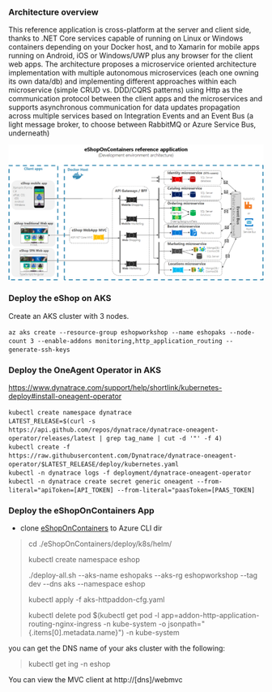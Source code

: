 
### Architecture overview

This reference application is cross-platform at the server and client side, thanks to .NET Core services capable of running on Linux or Windows containers depending on your Docker host, and to Xamarin for mobile apps running on Android, iOS or Windows/UWP plus any browser for the client web apps.
The architecture proposes a microservice oriented architecture implementation with multiple autonomous microservices (each one owning its own data/db) and implementing different approaches within each microservice (simple CRUD vs. DDD/CQRS patterns) using Http as the communication protocol between the client apps and the microservices and supports asynchronous communication for data updates propagation across multiple services based on Integration Events and an Event Bus (a light message broker, to choose between RabbitMQ or Azure Service Bus, underneath)

![eShopOnContainersArchitecture](../images/eShopOnContainers-architecture.png)


### Deploy the eShop on AKS

Create an AKS cluster with 3 nodes.

```az aks create --resource-group eshopworkshop --name eshopaks --node-count 3 --enable-addons monitoring,http_application_routing --generate-ssh-keys```

### Deploy the OneAgent Operator in AKS
https://www.dynatrace.com/support/help/shortlink/kubernetes-deploy#install-oneagent-operator

```kubectl create namespace dynatrace```\
```LATEST_RELEASE=$(curl -s https://api.github.com/repos/dynatrace/dynatrace-oneagent-operator/releases/latest | grep tag_name | cut -d '"' -f 4)```\
```kubectl create -f https://raw.githubusercontent.com/Dynatrace/dynatrace-oneagent-operator/$LATEST_RELEASE/deploy/kubernetes.yaml```\
```kubectl -n dynatrace logs -f deployment/dynatrace-oneagent-operator```\
```kubectl -n dynatrace create secret generic oneagent --from-literal="apiToken=[API_TOKEN] --from-literal="paasToken=[PAAS_TOKEN]```


### Deploy the eShopOnContainers App
- clone [eShopOnContainers](https://github.com/peterhack/eShopOnContainers) to Azure CLI dir

> cd ./eShopOnContainers/deploy/k8s/helm/
>
> kubectl create namespace eshop
>
> ./deploy-all.sh --aks-name eshopaks --aks-rg eshopworkshop --tag dev --dns aks --namespace eshop
>
> kubectl apply -f aks-httpaddon-cfg.yaml
>
> kubectl delete pod $(kubectl get pod -l app=addon-http-application-routing-nginx-ingress -n kube-system -o jsonpath="{.items[0].metadata.name}") -n kube-system

you can get the DNS name of your aks cluster with the following:
> kubectl get ing -n eshop

 You can view the MVC client at http://[dns]/webmvc
